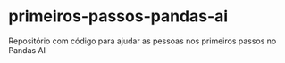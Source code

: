 # primeiros-passos-pandas-ai
Repositório com código para ajudar as pessoas nos primeiros passos no Pandas AI
